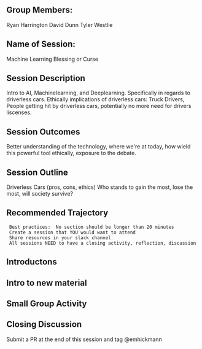 ## Group Members:
Ryan Harrington
David Dunn
Tyler Westlie


## Name of Session: 
Machine Learning Blessing or Curse

## Session Description 
Intro to AI, Machinelearning, and Deeplearning. Specifically in regards to driverless cars.
Ethically implications of driverless cars: Truck Drivers, People getting hit by driverless cars, potentially no more need for drivers liscenses.


## Session Outcomes 
Better understanding of the technology, where we're at today, how wield this powerful tool ethically, exposure to the debate.


## Session Outline 
Driverless Cars (pros, cons, ethics)
Who stands to gain the most, lose the most, will society survive?


## Recommended Trajectory 

     Best practices:  No section should be longer than 20 minutes
     Create a session that YOU would want to attend
     Share resources in your slack channel
     All sessions NEED to have a closing activity, reflection, discussion
    
## Introductons 
## Intro to new material
## Small Group Activity
## Closing Discussion


Submit a PR at the end of this session and tag @emhickmann
